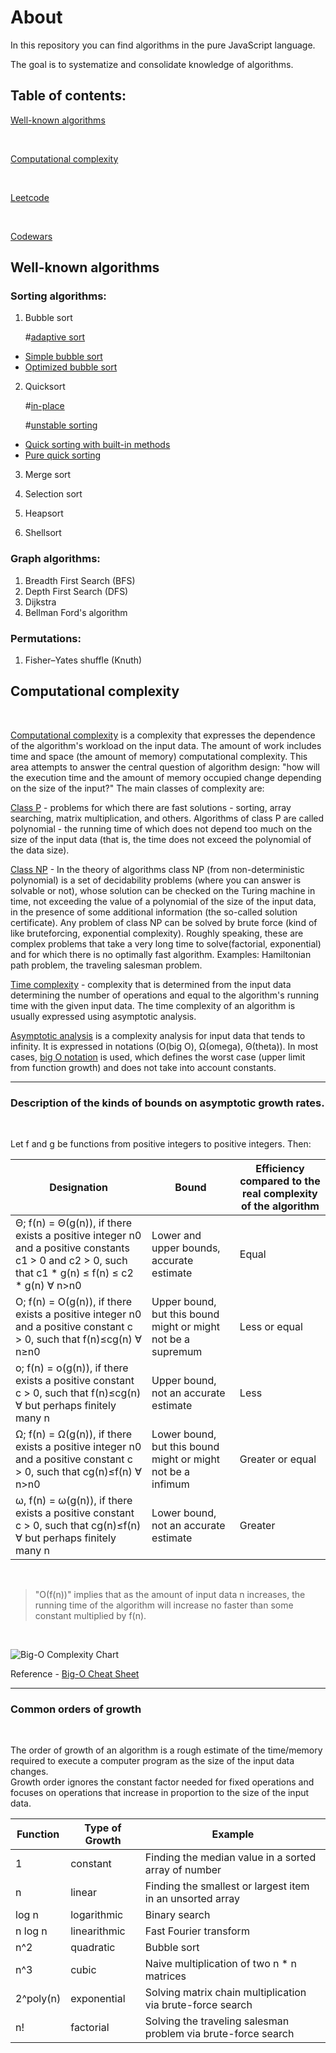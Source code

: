 # About

In this repository you can find algorithms in the pure JavaScript language.

The goal is to systematize and consolidate knowledge of algorithms.

## Table of contents:

[Well-known algorithms](https://github.com/pavlokolodka/algorithms#well-known-algorithms)

<br/>

[Computational complexity](https://github.com/pavlokolodka/algorithms#computational-complexity)

<br/>

[Leetcode]()

<br/>

[Codewars]()



## Well-known algorithms 

### Sorting algorithms:

1. Bubble sort

    #[adaptive sort](https://en.wikipedia.org/wiki/Adaptive_sort)

* [Simple bubble sort](https://github.com/pavlokolodka/algorithms/blob/6049bde1278de07c39310e66ff751a9f268419e2/sorting/bubblesort.js)
* [Optimized bubble sort](https://github.com/pavlokolodka/algorithms/blob/856a3379e7138605040f304288541c32805a3b0f/sorting/bubblesort2.js)    

2. Quicksort

    #[in-place](https://en.wikipedia.org/wiki/In-place_algorithm)

    #[unstable sorting](https://en.wikipedia.org/wiki/Sorting_algorithm#Stability)
    
* [Quick sorting with built-in methods](https://github.com/pavlokolodka/algorithms/blob/f894d71fb42f17ca30ba8d42e04ffb9a2103e4ed/sorting/quicksort.js)
* [Pure quick sorting](https://github.com/pavlokolodka/algorithms/blob/f894d71fb42f17ca30ba8d42e04ffb9a2103e4ed/sorting/quicksort2.js)
3. Merge sort

4. Selection sort

5. Heapsort

6. Shellsort

### Graph algorithms:

1. Breadth First Search (BFS)
2. Depth First Search (DFS)
3. Dijkstra
4. Bellman Ford's algorithm

### Permutations:

1. Fisher–Yates shuffle (Knuth)

## Computational complexity

<br/>

[Computational complexity](https://en.wikipedia.org/wiki/Computational_complexity) is a complexity that expresses the dependence of the algorithm's workload on the input data. The amount of work includes time and space (the amount of memory) computational complexity. This area attempts to answer the central question of algorithm design: "how will the execution time and the amount of memory occupied change depending on the size of the input?"
The main classes of complexity are:

[Class P](https://en.wikipedia.org/wiki/P_(complexity)) - problems for which there are fast solutions - sorting, array searching, matrix multiplication, and others. Algorithms of class P are called polynomial - the running time of which does not depend too much on the size of the input data (that is, the time does not exceed the polynomial of the data size).
 
[Class NP](https://en.wikipedia.org/wiki/NP_(complexity)) - In the theory of algorithms class NP (from non-deterministic polynomial) is a set of decidability problems (where you can answer is solvable or not), whose solution can be checked on the Turing machine in time, not exceeding the value of a polynomial of the size of the input data, in the presence of some additional information (the so-called solution certificate). Any problem of class NP can be solved by brute force (kind of like bruteforcing, exponential complexity). 
Roughly speaking, these are complex problems that take a very long time to solve(factorial, exponential) and for which there is no optimally fast algorithm.
Examples:
Hamiltonian path problem, the traveling salesman problem.

[Time complexity](https://en.wikipedia.org/wiki/Time_complexity) - complexity that is determined from the input data determining the number of operations and equal to the algorithm's running time with the given input data. The time complexity of an algorithm is usually expressed using asymptotic analysis. 

[Asymptotic analysis](https://en.wikipedia.org/wiki/Asymptotic_analysis) is a complexity analysis for input data that tends to infinity. It is expressed in notations (O(big O), Ω(omega), Θ(theta)). 
In most cases, [big O notation](https://en.wikipedia.org/wiki/Big_O_notation) is used, which defines the worst case (upper limit from function growth) and does not take into account constants.

---
### Description of the kinds of bounds on asymptotic growth rates.

<br/>

Let f and g be functions from positive integers to positive integers. Then:

| Designation   | Bound                                                         | Efficiency compared to the real complexity of the algorithm   |
| ------------- |-------------                                                  | -------------|
| Θ; f(n) = Θ(g(n)), if there exists a positive integer n0 and a positive constants c1 > 0 and c2 > 0, such that c1 * g(n) ≤ f(n) ≤ c2 * g(n) ∀ n>n0               | Lower and upper bounds, accurate estimate                     | Equal |
| О; f(n) = О(g(n)), if there exists a positive integer n0 and a positive constant c > 0, such that f(n)≤cg(n) ∀ n≥n0           | Upper bound, but this bound might or might not be a supremum  |  Less or equal |
| o; f(n) = o(g(n)), if there exists a positive constant c > 0, such that f(n)≤cg(n) ∀ but perhaps finitely many n             | Upper bound, not an accurate estimate                         |    Less |
| Ω; f(n) = Ω(g(n)), if there exists a positive integer n0 and a positive constant c > 0, such that cg(n)≤f(n) ∀ n>n0               | Lower bound, but this bound might or might not be a infimum   |   Greater or equal |
| ω, f(n) = ω(g(n)), if there exists a positive constant c > 0, such that cg(n)≤f(n) ∀ but perhaps finitely many n             | Lower bound, not an accurate estimate                         |    Greater |

<br/>

> "Ο(f(n))" implies that as the amount of input data n increases, the running time of the algorithm will increase no faster than some constant multiplied by f(n).

<br/>

![](https://res.cloudinary.com/practicaldev/image/fetch/s--NZrROxqO--/c_limit%2Cf_auto%2Cfl_progressive%2Cq_auto%2Cw_880/https://dev-to-uploads.s3.amazonaws.com/uploads/articles/h4c3l6pys5u3v1a6s9g8.png "Big-O Complexity Chart")

Reference - [Big-O Cheat Sheet](https://www.bigocheatsheet.com)

---
### Common orders of growth

<br/>

The order of growth of an algorithm is a rough estimate of the time/memory required to execute a computer program as the size of the input data changes. <br/>
Growth order ignores the constant factor needed for fixed operations and focuses on operations that increase in proportion to the size of the input data. 

|   Function|    Type of Growth |  Example   |
|---        |----               |-----|
|   1       |    constant  |Finding the median value in a sorted array of number         |
|   n       |      linear  |Finding the smallest or largest item in an unsorted array|
|   log n   |  logarithmic |Binary search         |
|   n log n | linearithmic |Fast Fourier transform|
|   n^2     |     quadratic|Bubble sort|
|   n^3     |    cubic     |Naive multiplication of two n * n matrices|
|   2^poly(n)| exponential |Solving matrix chain multiplication via brute-force search|
|   n!      |    factorial |Solving the traveling salesman problem via brute-force search|
